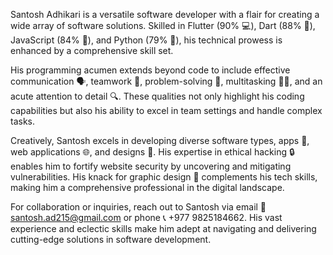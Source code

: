 Santosh Adhikari is a versatile software developer with a flair for creating a wide array of software solutions. Skilled in Flutter (90% 💻), Dart (88% 🎯), JavaScript (84% 📜), and Python (79% 🐍), his technical prowess is enhanced by a comprehensive skill set.

His programming acumen extends beyond code to include effective communication 🗣️, teamwork 👥, problem-solving 🧠, multitasking 🤹‍♂️, and an acute attention to detail 🔍. These qualities not only highlight his coding capabilities but also his ability to excel in team settings and handle complex tasks.

Creatively, Santosh excels in developing diverse software types, apps 📱, web applications 🌐, and designs 🎨. His expertise in ethical hacking 🔒 enables him to fortify website security by uncovering and mitigating vulnerabilities. His knack for graphic design 🎨 complements his tech skills, making him a comprehensive professional in the digital landscape.

For collaboration or inquiries, reach out to Santosh via email 📧 santosh.ad215@gmail.com or phone 📞 +977 9825184662. His vast experience and eclectic skills make him adept at navigating and delivering cutting-edge solutions in software development.






